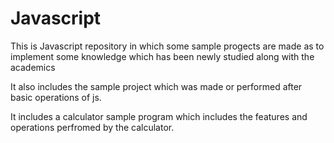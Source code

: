 # Javascript

This is Javascript repository in which some sample progects are made as to implement some knowledge which has been newly studied along with the academics

It also includes the sample project which was made or performed after basic operations of js.

It includes a calculator sample program which includes the features and operations perfromed by the calculator.
